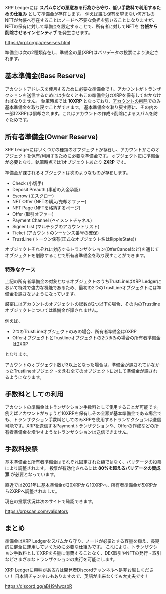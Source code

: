<!--
title:   XRP Ledgerの準備金
tags:    Blockchain,XRPLedger,web3,xrp
id:      db3d43baaad8ad3841c8
private: false
-->

XRP Ledgerには **スパムなどの悪意ある行為から守り、低い手数料で利用するための仕組み** として準備金が存在します。
例えば誰も保有を望まない何万ものNFTが台帳へ存在することはノードへ不要な負担を強いることになりますが、NFTの保有に対して準備金を設定することで、所有者に対してNFTを **台帳から削除させるインセンティブ** を発生させます。

https://xrpl.org/ja/reserves.html

準備金は次の2種類存在し、準備金の量(XRP)はバリデータの投票により決定されます。

## 基本準備金(Base Reserve)

アカウントアドレスを使用するために必要な準備金です。アカウントがトランザクションを送信するためには少なくともこの準備金分のXRPを保有しておかなければなりません。
執筆時点では **10XRP** となっており、[アカウントの削除](https://xrpl.org/ja/accounts.html#%E3%82%A2%E3%82%AB%E3%82%A6%E3%83%B3%E3%83%88%E3%81%AE%E5%89%8A%E9%99%A4)でのみ基本準備金を取り戻すことができます。
基本準備金を取り戻す際に、その内の一部(2XRP)は償却されます。これはアカウントの作成→削除によるスパムを防ぐためです。

## 所有者準備金(Owner Reserve)

XRP Ledgerにはいくつかの種類のオブジェクトが存在し、アカウントがこのオブジェクトを保有/利用するために必要な準備金です。
オブジェクト毎に準備金が必要となり、執筆時点では1オブジェクトあたり **2XRP** です。

準備金が課されるオブジェクトは次のようなものが存在します。

- Check (小切手)
- Deposit Preauth (事前の入金承認)
- Escrow (エスクロー)
- NFT Offer (NFTの購入/売却オファー)
- NFT Page (NFTを格納するページ)
- Offer (取引オファー)
- Payment Channel (ペイメントチャネル)
- Signer List (マルチシグのアカウントリスト)
- Ticket (アカウントのシーケンス番号の確保)
- TrustLine (トークン保有(正式なオブジェクト名はRippleState))

オブジェクトそれぞれに対応するトランザクション(OfferCancelなど)を通じてオブジェクトを削除することで所有者準備金を取り戻すことができます。

### 特殊なケース

上記の所有者準備金の対象となるオブジェクトのうちTrustLineはXRP Ledgerにおいて特殊で強力な機能であるため、最初の2つのTrustLineオブジェクトには準備金を課さないようになっています。

厳密にはアカウントのオブジェクトの総数が2つ以下の場合、その内のTrustlineオブジェクトについては準備金が課されません。

例えば、

- 2つのTrustLineオブジェクトのみの場合、所有者準備金は0XRP
- OfferオブジェクトとTrustlineオブジェクトの2つのみの場合の所有者準備金は2XRP

となります。

アカウントのオブジェクト数が3以上となった場合は、準備金が課されていなかったTrustlineオブジェクトを含む全てのオブジェクトに対して準備金が課されるようになります。

## 手数料としての利用

アカウントの準備金はトランザクション手数料として使用することが可能です。
例えばアカウントがちょうど10XRPを保有しその全額が基本準備金である場合でも、トランザクション手数料としてのみXRPを使用するトランザクションは送信可能です。XRPを送信するPaymentトランザクションや、Offerの作成などの所有者準備金を増やすようなトランザクションは送信できません。

## 手数料投票

基本準備金と所有者準備金はそれぞれ固定された額ではなく、バリデータの投票により調整されます。
投票が有効化されるには **80%を超えるバリデータの賛成票** が必要となっています。

直近では2021年に基本準備金が20XRPから10XRPへ、所有者準備金が5XRPから2XRPへ調整されました。

現在の投票状況は次のサイトで確認できます。

https://xrpscan.com/validators

## まとめ

準備金はXRP Ledgerをスパムから守り、ノードが必要とする容量を抑え、長期的に健全に運用していくために必要な仕組みです。
これにより、トランザクション手数料としてXRPを多量に消費することなく、DEX取引やNFTの発行・取引などさまざまなトランザクションの実行を可能にします。

XRP Ledgerに興味がある方は開発者Discordチャンネルへ是非お越しください！
日本語チャンネルもありますので、英語が出来なくても大丈夫です！

https://discord.gg/aBH9MwcsbR
